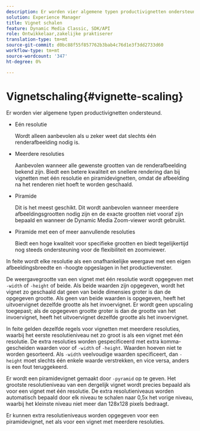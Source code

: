 ```yaml
---
description: Er worden vier algemene typen productivignetten ondersteund.
solution: Experience Manager
title: Vignet schalen
feature: Dynamic Media Classic, SDK/API
role: Ontwikkelaar,zakelijke praktiserer
translation-type: tm+mt
source-git-commit: d0bc88f55f857762b3bab4c76d1e3f3dd2733d60
workflow-type: tm+mt
source-wordcount: '347'
ht-degree: 0%

---
```



# Vignetschaling{#vignette-scaling}

Er worden vier algemene typen productivignetten ondersteund.

* Eén resolutie

   Wordt alleen aanbevolen als u zeker weet dat slechts één renderafbeelding nodig is.
* Meerdere resoluties

   Aanbevolen wanneer alle gewenste grootten van de renderafbeelding bekend zijn. Biedt een betere kwaliteit en snellere rendering dan bij vignetten met één resolutie en piramidevignetten, omdat de afbeelding na het renderen niet hoeft te worden geschaald.
* Piramide

   Dit is het meest geschikt. Dit wordt aanbevolen wanneer meerdere afbeeldingsgrootten nodig zijn en de exacte grootten niet vooraf zijn bepaald en wanneer de Dynamic Media Zoom-viewer wordt gebruikt.
* Piramide met een of meer aanvullende resoluties

   Biedt een hoge kwaliteit voor specifieke grootten en biedt tegelijkertijd nog steeds ondersteuning voor de flexibiliteit en zoomviewer.

In feite wordt elke resolutie als een onafhankelijke weergave met een eigen afbeeldingsbreedte en -hoogte opgeslagen in het productievenster.

De weergavegrootte van een vignet met één resolutie wordt opgegeven met `-width` of `-height` of beide. Als beide waarden zijn opgegeven, wordt het vignet zo geschaald dat geen van beide dimensies groter is dan de opgegeven grootte. Als geen van beide waarden is opgegeven, heeft het uitvoervignet dezelfde grootte als het invoervignet. Er wordt geen upscaling toegepast; als de opgegeven grootte groter is dan de grootte van het invoervignet, heeft het uitvoervignet dezelfde grootte als het invoervignet.

In feite gelden dezelfde regels voor vignetten met meerdere resoluties, waarbij het eerste resolutieniveau net zo groot is als een vignet met één resolutie. De extra resoluties worden gespecificeerd met extra komma-gescheiden waarden voor of `-width` of `-height`. Waarden hoeven niet te worden gesorteerd. Als `-width` veelvoudige waarden specificeert, dan `-height` moet slechts één enkele waarde verstrekken, en vice versa, anders is een fout teruggekeerd.

Er wordt een piramidevignet gemaakt door `-pyramid` op te geven. Het grootste resolutieniveau van een dergelijk vignet wordt precies bepaald als voor een vignet met één resolutie. De extra resolutieniveaus worden automatisch bepaald door elk niveau te schalen naar 0,5x het vorige niveau, waarbij het kleinste niveau niet meer dan 128x128 pixels bedraagt.

Er kunnen extra resolutieniveaus worden opgegeven voor een piramidevignet, net als voor een vignet met meerdere resoluties.
